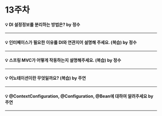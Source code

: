 # 13주차

#### :bulb: DI 설정정보를 분리하는 방법은? by 정수

-----------

#### :bulb: 인터페이스가 필요한 이유를 DI와 연관지어 설명해 주세요. (복습) by 정수

-----------

#### :bulb: 스프링 MVC가 어떻게 작동하는지 설명해주세요. (복습) by 정수

-----------


#### :bulb: 어노테이션이란 무엇일까요? (복습) by 주연

-----------


#### :bulb: @ContextConfiguration, @Configuration, @Bean에 대하여 알려주세요 by 주연

-----------
